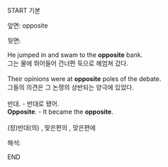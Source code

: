 START
기본

앞면:
opposite


뒷면:
<div>He jumped in and swam to the <strong>opposite</strong> bank. </div><div><div>그는 물에 뛰어들어 건너편 둑으로 헤엄쳐 갔다.</div></div><div><br></div><div><div>Their opinions were at <strong>opposite</strong> poles of the debate. </div><div><div>그들의 의견은 그 논쟁의 상반되는 양극에 있었다.</div></div></div><div><br></div><div><div><div><span>반대. - 반대로 됐어.</span></div></div><div><div><span><strong>Opposite</strong>. - It became the <strong>opposite</strong>.</span></div></div></div><div><br></div><div>(정)반대(의) , 맞은편의 , 맞은편에</div>


해석:
<!--ID: 1746614454360-->
END